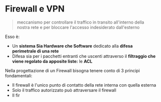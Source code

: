 # Firewall e VPN

> meccanismo per controllare il traffico in transito all'interno della nostra rete e per bloccare l'accesso indesiderato dall'esterno

Esso è:
- Un **sistema Sia Hardware che Software** dedicato alla **difesa perimetrale di una rete**
- Difesa sia per i pacchetti entranti che uscenti attraverso il **filtraggio che viene regolato da apposite liste:** le **ACL**

Nella progettazione di un Firewall bisogna tenere conto di 3 principi fondamentali:
- Il firewall è l'unico punto di contatto della rete interna con quella esterna
- Solo il traffico autorizzato può attraversare il firewall
- Il fir
<!--stackedit_data:
eyJoaXN0b3J5IjpbMTExMzU4OTY1XX0=
-->